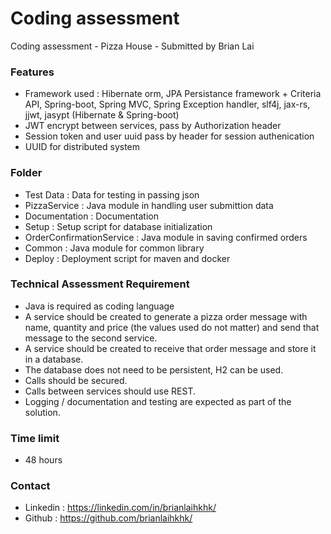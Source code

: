 # Coding assessment
Coding assessment - Pizza House - Submitted by Brian Lai

### Features

- Framework used : Hibernate orm, JPA Persistance framework + Criteria API, Spring-boot, Spring MVC, Spring Exception handler, slf4j, jax-rs, jjwt, jasypt (Hibernate & Spring-boot)
- JWT encrypt between services, pass by Authorization header
- Session token and user uuid pass by header for session authenication
- UUID for distributed system

### Folder

- Test Data : Data for testing in passing json
- PizzaService : Java module in handling user submittion data
- Documentation : Documentation
- Setup : Setup script for database initialization
- OrderConfirmationService : Java module in saving confirmed orders
- Common : Java module for common library
- Deploy : Deployment script for maven and docker

### Technical Assessment Requirement

- Java is required as coding language
- A service should be created to generate a pizza order message with name, quantity and price (the values used do not matter) and send that message to the second service.
- A service should be created to receive that order message and store it in a database.
- The database does not need to be persistent, H2 can be used.
- Calls should be secured.
- Calls between services should use REST.
- Logging / documentation and testing are expected as part of the solution.

### Time limit

- 48 hours

### Contact
- Linkedin : https://linkedin.com/in/brianlaihkhk/
- Github : https://github.com/brianlaihkhk/
